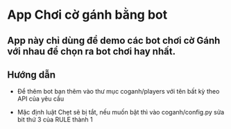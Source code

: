 # App Chơi cờ gánh bằng bot
App này chỉ dùng để demo các bot chơi cờ Gánh với nhau để chọn ra
bot chơi hay nhất.
----
## Hướng dẫn
- Để thêm bot bạn thêm vào thư mục coganh/players với tên bất kỳ theo API của
yêu cầu

- Mặc định luật Chẹt sẽ bị tắt, nếu muốn bật thì vào coganh/config.py sửa
bit thứ 3 của RULE thành 1
